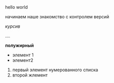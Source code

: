hello world 

начинаем наше знакомство с контролем версий

*курсив*

....

**полужирный**
* элемент 1 
* элемент2
1. первый элемент нумерованного списка
2. второй жлемент
